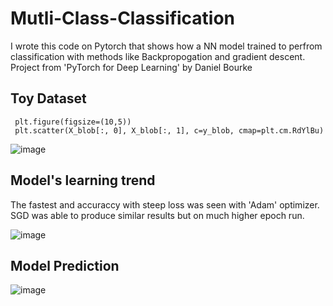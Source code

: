# Mutli-Class-Classification
I wrote this code on Pytorch that shows how a NN model trained to perfrom classification with methods like Backpropogation and gradient descent.
Project from 'PyTorch for Deep Learning' by Daniel Bourke

## Toy Dataset 

     plt.figure(figsize=(10,5))
     plt.scatter(X_blob[:, 0], X_blob[:, 1], c=y_blob, cmap=plt.cm.RdYlBu)

![image](https://github.com/jsainiML/Mutli-Class-Classification/assets/135480841/2b14ee39-f76b-48d2-9144-1c0633d26db1)

## Model's learning trend
The fastest and accuraccy with steep loss was seen with 'Adam' optimizer. SGD was able to produce similar results but on much higher epoch run. 

![image](https://github.com/jsainiML/Mutli-Class-Classification/assets/135480841/249d2d99-e309-44a0-86c6-6b50b8857236)


## Model Prediction

![image](https://github.com/jsainiML/Mutli-Class-Classification/assets/135480841/6d3a9bd0-4790-4405-b1b4-7439955d1ac3)


     
